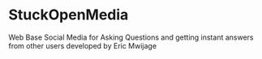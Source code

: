 # StuckOpenMedia
Web Base Social Media for Asking Questions and getting instant answers from other users developed by Eric Mwijage

